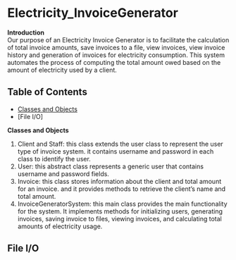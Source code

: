 # Electricity_InvoiceGenerator
**Introduction** <br>
Our purpose of an Electricity Invoice Generator is to facilitate the calculation of total invoice amounts, save invoices to a file, view invoices, view invoice history and generation of invoices for electricity consumption. This system automates the process of computing the total amount owed based on the amount of electricity used by a client.

## Table of Contents
- [Classes and Objects](#barista-class)
 - [File I/O]
 
**Classes and Objects** <br>
1. Client and Staff: this class extends the user class to represent the user type of invoice system. it contains username and password in each class to identify the user.<br>
2. User: this abstract class represents a generic user that contains username and password fields. <br>
3. Invoice: this class stores information about the client and total amount for an invoice. and it provides methods to retrieve the client’s name and total amount.<br>
4. InvoiceGeneratorSystem: this main class provides the main functionality for the system. It implements methods for initializing users, generating invoices, saving invoice to files, viewing invoices, and calculating total amounts of electricity usage.<br>
 ## File I/O
